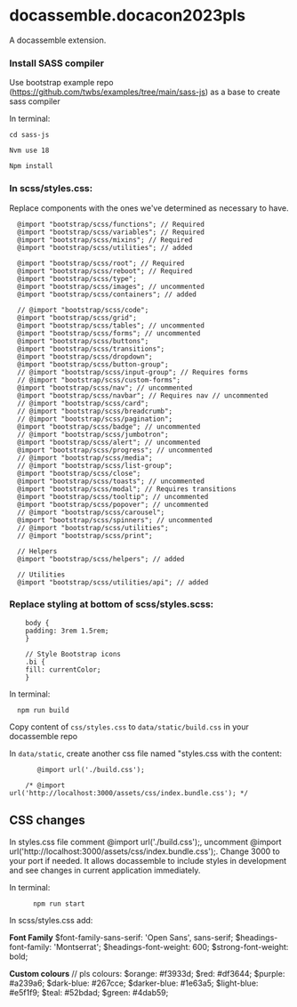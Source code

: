 # docassemble.docacon2023pls

A docassemble extension.

### Install SASS compiler 

Use bootstrap example repo (https://github.com/twbs/examples/tree/main/sass-js) as a base to create sass compiler 

In terminal: 
    
    cd sass-js

    Nvm use 18

    Npm install 
  
### In scss/styles.css:

Replace components with the ones we've determined as necessary to have.

      @import "bootstrap/scss/functions"; // Required
      @import "bootstrap/scss/variables"; // Required
      @import "bootstrap/scss/mixins"; // Required
      @import "bootstrap/scss/utilities"; // added

      @import "bootstrap/scss/root"; // Required
      @import "bootstrap/scss/reboot"; // Required
      @import "bootstrap/scss/type";
      @import "bootstrap/scss/images"; // uncommented
      @import "bootstrap/scss/containers"; // added

      // @import "bootstrap/scss/code";
      @import "bootstrap/scss/grid";
      @import "bootstrap/scss/tables"; // uncommented
      @import "bootstrap/scss/forms"; // uncommented
      @import "bootstrap/scss/buttons";
      @import "bootstrap/scss/transitions";
      @import "bootstrap/scss/dropdown";
      @import "bootstrap/scss/button-group";
      // @import "bootstrap/scss/input-group"; // Requires forms
      // @import "bootstrap/scss/custom-forms";
      @import "bootstrap/scss/nav"; // uncommented
      @import "bootstrap/scss/navbar"; // Requires nav // uncommented
      // @import "bootstrap/scss/card";
      // @import "bootstrap/scss/breadcrumb";
      // @import "bootstrap/scss/pagination";
      @import "bootstrap/scss/badge"; // uncommented
      // @import "bootstrap/scss/jumbotron";
      @import "bootstrap/scss/alert"; // uncommented
      @import "bootstrap/scss/progress"; // uncommented
      // @import "bootstrap/scss/media";
      // @import "bootstrap/scss/list-group";
      @import "bootstrap/scss/close";
      @import "bootstrap/scss/toasts"; // uncommented
      @import "bootstrap/scss/modal"; // Requires transitions
      @import "bootstrap/scss/tooltip"; // uncommented
      @import "bootstrap/scss/popover"; // uncommented
      // @import "bootstrap/scss/carousel";
      @import "bootstrap/scss/spinners"; // uncommented
      // @import "bootstrap/scss/utilities";
      // @import "bootstrap/scss/print";

      // Helpers
      @import "bootstrap/scss/helpers"; // added

      // Utilities
      @import "bootstrap/scss/utilities/api"; // added
      

### Replace styling at bottom of scss/styles.scss: 

        body {
        padding: 3rem 1.5rem;
        }

        // Style Bootstrap icons
        .bi {
        fill: currentColor;
        }


In terminal: 

      npm run build
      
Copy content of ``css/styles.css`` to ``data/static/build.css`` in your docassemble repo

In ``data/static``, create another css file named "styles.css with the content: 

           @import url('./build.css');

        /* @import url('http://localhost:3000/assets/css/index.bundle.css'); */
        

## CSS changes
In styles.css file comment @import url('./build.css');, uncomment @import url('http://localhost:3000/assets/css/index.bundle.css');. Change 3000 to your port if needed. It allows docassemble to include styles in development and see changes in current application immediately.
        
In terminal: 
        
          npm run start 

In scss/styles.css add:

**Font Family**
        $font-family-sans-serif: 'Open Sans', sans-serif;
        $headings-font-family: 'Montserrat';
        $headings-font-weight: 600;
        $strong-font-weight: bold;

**Custom colours**
        // pls colours:
        $orange: #f3933d;
        $red: #df3644;
        $purple: #a239a6;
        $dark-blue: #267cce;
        $darker-blue: #1e63a5;
        $light-blue: #e5f1f9;
        $teal: #52bdad;
        $green: #4dab59;
